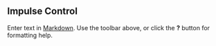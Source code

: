## Impulse Control

Enter text in [Markdown](http://daringfireball.net/projects/markdown/). Use the toolbar above, or click the **?** button for formatting help.
